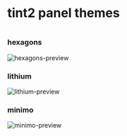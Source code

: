 #  tint2 panel themes
#


### hexagons
![hexagons-preview](https://user-images.githubusercontent.com/26050946/132997962-86607abf-fb2e-4d81-9ec9-6ddf6396c9da.png)

### lithium
![lithium-preview](https://user-images.githubusercontent.com/26050946/132997348-f4ca3014-04c2-4730-b99a-322de49282c9.png)

### minimo
![minimo-preview](https://user-images.githubusercontent.com/26050946/132997725-31e44844-3c9d-4cd2-b8e6-0cab7bab56c7.png)
